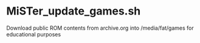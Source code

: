 # MiSTer_update_games.sh
Download public ROM contents from archive.org into /media/fat/games for educational purposes 
